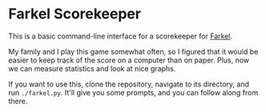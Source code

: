 # Farkel Scorekeeper
This is a basic command-line interface for a scorekeeper for [Farkel](https://en.wikipedia.org/wiki/Farkle).

My family and I play this game somewhat often, so I figured that it would be easier to keep track of the score on a computer than on paper. Plus, now we can measure statistics and look at nice graphs.

If you want to use this, clone the repository, navigate to its directory, and run `./farkel.py`. It'll give you some prompts, and you can follow along from there.
